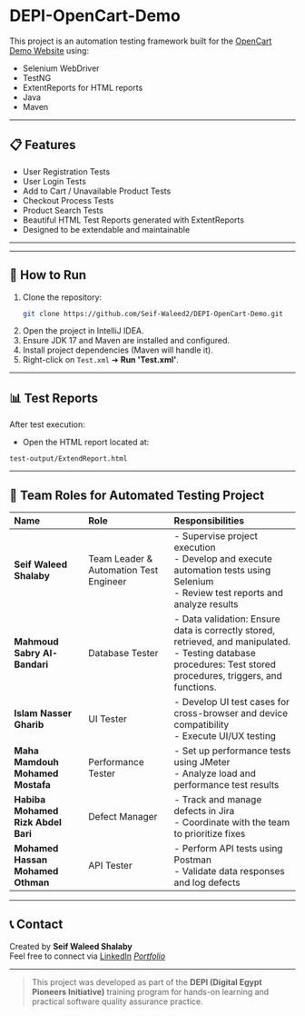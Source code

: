 
# DEPI-OpenCart-Demo

This project is an automation testing framework built for the [OpenCart Demo Website](https://demo.opencart.com/) using:

- Selenium WebDriver
- TestNG
- ExtentReports for HTML reports
- Java
- Maven

---

## 📋 Features

- User Registration Tests
- User Login Tests
- Add to Cart / Unavailable Product Tests
- Checkout Process Tests
- Product Search Tests
- Beautiful HTML Test Reports generated with ExtentReports
- Designed to be extendable and maintainable

---



---

## 🚀 How to Run

1. Clone the repository:
   ```bash
   git clone https://github.com/Seif-Waleed2/DEPI-OpenCart-Demo.git
   ```
2. Open the project in IntelliJ IDEA.
3. Ensure JDK 17 and Maven are installed and configured.
4. Install project dependencies (Maven will handle it).
5. Right-click on `Test.xml` ➔ **Run 'Test.xml'**.



---

## 📊 Test Reports

After test execution:

- Open the HTML report located at:

```
test-output/ExtendReport.html
```



---

## 👥 Team Roles for Automated Testing Project

| Name | Role | Responsibilities |
|:---|:---|:---|
| **Seif Waleed Shalaby** | Team Leader & Automation Test Engineer | - Supervise project execution<br>- Develop and execute automation tests using Selenium<br>- Review test reports and analyze results |
| **Mahmoud Sabry Al-Bandari** | Database Tester | - Data validation: Ensure data is correctly stored, retrieved, and manipulated.<br>- Testing database procedures: Test stored procedures, triggers, and functions. |
| **Islam Nasser Gharib** | UI Tester | - Develop UI test cases for cross-browser and device compatibility<br>- Execute UI/UX testing |
| **Maha Mamdouh Mohamed Mostafa** | Performance Tester | - Set up performance tests using JMeter<br>- Analyze load and performance test results |
| **Habiba Mohamed Rizk Abdel Bari** | Defect Manager | - Track and manage defects in Jira<br>- Coordinate with the team to prioritize fixes |
| **Mohamed Hassan Mohamed Othman** | API Tester | - Perform API tests using Postman<br>- Validate data responses and log defects |

---

## 📞 Contact

Created by **Seif Waleed Shalaby**  
Feel free to connect via [LinkedIn](https://www.linkedin.com/) *[Portfolio](https://seif-waleed-portfolio.framer.website/)*

---

> This project was developed as part of the **DEPI (Digital Egypt Pioneers Initiative)** training program for hands-on learning and practical software quality assurance practice.
